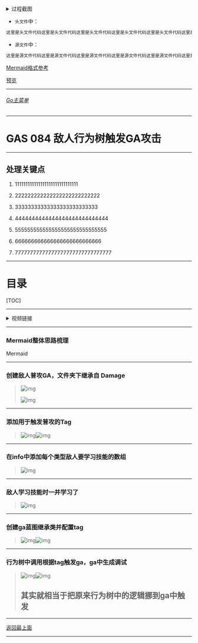 <details>
<summary>过程截图</summary>

>

------

</details>




+ `头文件`中：
```cpp
这里是头文件代码这里是头文件代码这里是头文件代码这里是头文件代码这里是头文件代码这里是头文件代码
```

+ `源文件`中：
```cpp
这里是源文件代码这里是源文件代码这里是源文件代码这里是源文件代码这里是源文件代码这里是源文件代码
```

[Mermaid格式参考](https://github.com/liyunlong618/LiYunLongKnowledgeLibrary/blob/main/Mermaid%E6%A0%BC%E5%BC%8F%E5%8F%82%E8%80%83.md)

[预览](https://github.com/liyunlong618/LiYunLongKnowledgeLibrary/tree/main/UECPP/Models/GAS/GAS_2_Aura)



___________________________________________________________________________________________
###### [Go主菜单](../MainMenu.md)
___________________________________________________________________________________________

# GAS 084 敌人行为树触发GA攻击

___________________________________________________________________________________________

## 处理关键点

1. 111111111111111111111111111111

2. 222222222222222222222222222

3. 33333333333333333333333333

4. 4444444444444444444444444444

5. 555555555555555555555555555555

6. 666666666666666666666666666

7. 77777777777777777777777777777777

___________________________________________________________________________________________

# 目录


[TOC]


___________________________________________________________________________________________

<details>
<summary>视频链接</summary>

[1. Melee Attack Ability_哔哩哔哩_bilibili](https://www.bilibili.com/video/BV1JD421E7yC?p=175&vd_source=9e1e64122d802b4f7ab37bd325a89e6c)

------

</details>

___________________________________________________________________________________________

### Mermaid整体思路梳理

Mermaid

___________________________________________________________________________________________

### 创建敌人普攻GA，文件夹下继承自 Damage

> ![img](https://api2.mubu.com/v3/document_image/4f26d81d-95f0-4928-ab47-789a2cf26382.jpg)
>
> ![img](https://api2.mubu.com/v3/document_image/37e9a895-5d94-48da-9d8f-9693617e41ad.jpg)

------

### 添加用于触发普攻的Tag

> ![img](https://api2.mubu.com/v3/document_image/09737463-9138-40c5-a58d-6b75da937963.jpg)![img](https://api2.mubu.com/v3/document_image/ee928885-0505-4e55-b501-3d13f2b78649.jpg)

------

### 在info中添加每个类型敌人要学习技能的数组

> ![img](https://api2.mubu.com/v3/document_image/78218375-d600-40ca-a04d-6de33a4cee06.jpg)

------

### 敌人学习技能时一并学习了

> ![img](https://api2.mubu.com/v3/document_image/1fd16ec3-a3cb-44e2-b62e-8bb94b268fdf.jpg)

------

### 创建ga蓝图继承类并配置tag

> ![img](https://api2.mubu.com/v3/document_image/104fe232-015f-4a2f-9568-58f318a87604.jpg)![img](https://api2.mubu.com/v3/document_image/bb4423a5-e3dc-486d-8023-2a8f3039940c.jpg)

------

### 行为树中调用根据tag触发ga，ga中生成调试

> ![img](https://api2.mubu.com/v3/document_image/2faed88f-832a-4ff7-b91e-d36f8776f544.jpg)![img](https://api2.mubu.com/v3/document_image/9a7d03d5-720f-41bb-9f78-b46a85d6236f.jpg)
>
> ## 其实就相当于把原来行为树中的逻辑挪到ga中触发


___________________________________________________________________________________________

[返回最上面](#Go主菜单)

___________________________________________________________________________________________